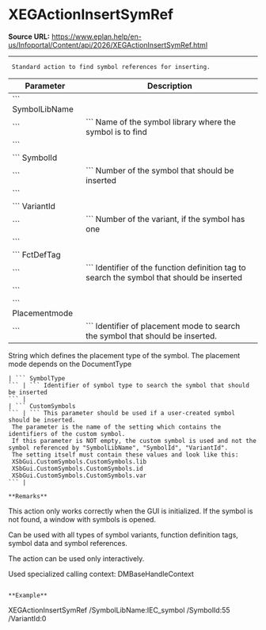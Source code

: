 # XEGActionInsertSymRef

**Source URL:** https://www.eplan.help/en-us/Infoportal/Content/api/2026/XEGActionInsertSymRef.html

---

```
 Standard action to find symbol references for inserting.

```

| Parameter | Description |
| --- | --- |
| ``` SymbolLibName
 ``` | ``` Name of the symbol library where the symbol is to find
 ``` |
| ``` SymbolId
 ``` | ``` Number of the symbol that should be inserted
 ``` |
| ``` VariantId
 ``` | ``` Number of the variant, if the symbol has one
 ``` |
| ``` FctDefTag
 ``` | ``` Identifier of the function definition tag to search the symbol that should be inserted
 ``` |
| ``` Placementmode
 ``` | ``` Identifier of placement mode to search the symbol that should be inserted.
  String which defines the placement type of the symbol.
  The placement mode depends on the DocumentType
 ``` |
| ``` SymbolType
 ``` | ``` Identifier of symbol type to search the symbol that should be inserted
 ``` |
| ``` CustomSymbols
 ``` | ``` This parameter should be used if a user-created symbol should be inserted.
  The parameter is the name of the setting which contains the identifiers of the custom symbol.
  If this parameter is NOT empty, the custom symbol is used and not the symbol referenced by "SymbolLibName", "SymbolId", "VariantId".
  The setting itself must contain these values and look like this:
  XSbGui.CustomSymbols.CustomSymbols.lib
  XSbGui.CustomSymbols.CustomSymbols.id
  XSbGui.CustomSymbols.CustomSymbols.var
 ``` |

**Remarks**

```
 This action only works correctly when the GUI is initialized. If the symbol is not found, a window with symbols is opened.

 Can be used with all types of symbol variants, function definition tags, symbol data and symbol references.

 The action can be used only interactively.

Used specialized calling context: DMBaseHandleContext

```

**Example**

```
 XEGActionInsertSymRef  /SymbolLibName:IEC_symbol /SymbolId:55 /VariantId:0

```